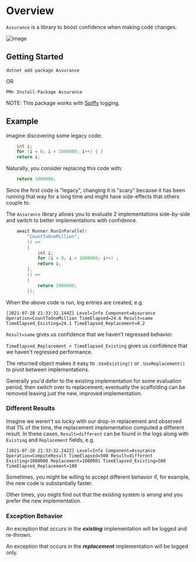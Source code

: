 # Overview

`Assurance` is a library to boost confidence when making code changes.

![image](https://user-images.githubusercontent.com/1980791/111552805-504fdd00-8740-11eb-8086-444e52abef65.png)

## Getting Started

`dotnet add package Assurance`

OR

`PM> Install-Package Assurance`

NOTE: This package works with [Spiffy](https://github.com/chris-peterson/spiffy#overview) logging.

## Example

Imagine discovering some legacy code:

```c#
    int i;
    for (i = 0; i < 1000000; i++) { }
    return i;
```

Naturally, you consider replacing this code with:

```c#
    return 1000000;
```

Since the first code is "legacy", changing it is "scary" because it has been running
that way for a long time and might have side-effects that others couple to.

The `Assurance` library allows you to evaluate 2 implementations side-by-side
and switch to better implementations with confidence.

```c#
    await Runner.RunInParallel(
        "CountToOneMillion",
        () =>
        {
            int i;
            for (i = 0; i < 1000000; i++) ;
            return i;
        },
        () =>
        {
            return 1000000;
        });
```

When the above code is run, log entries are created, e.g.

```plaintext
[2021-07-28 21:33:32.144Z] Level=Info Component=Assurance Operation=CountToOneMillion TimeElapsed=24.6 Result=same TimeElapsed_Existing=24.1 TimeElapsed_Replacement=0.2
```

`Result=same` gives us confidence that we haven't regressed behavior.

`TimeElapsed_Replacement < TimeElapsed_Existing` gives us confidence that we haven't regressed performance.

The returned object makes it easy to `.UseExisting()` or `.UseReplacement()` to pivot between implementations.

Generally you'd defer to the existing implementation for some evaluation period, then switch over to replacement;
eventually the scaffolding can be removed leaving just the new, improved implementation.

### Different Results

Imagine we weren't so lucky with our drop-in replacement and observed that 1% of the time, the replacement implementation computed a different result.
In these cases, `Result=different` can be found in the logs along with `Existing` and `Replacement` fields, e.g.

```plaintext
[2021-07-28 21:33:32.242Z] Level=Info Component=Assurance Operation=ComputeResult TimeElapsed=500 Result=different Existing=1000000 Replacement=1000001 TimeElapsed_Existing=500 TimeElapsed_Replacement=100
```

Sometimes, you might be willing to accept different behavior if, for example, the new code is substantially faster.

Other times, you might find out that the existing system is _wrong_ and you prefer the new implementation.

### Exception Behavior

An exception that occurs in the _**existing**_ implementation will be logged and re-thrown.

An exception that occurs in the _**replacement**_ implementation will be logged only.
